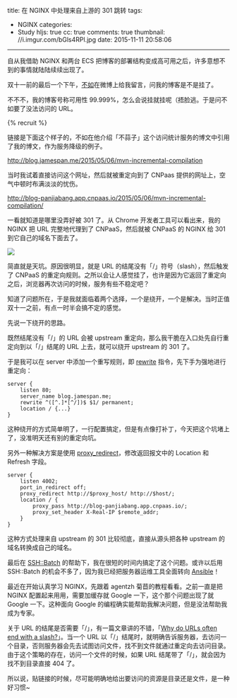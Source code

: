 title: 在 NGINX 中处理来自上游的 301 跳转
tags:
  - NGINX
categories:
  - Study
hljs: true
cc: true
comments: true
thumbnail: //i.imgur.com/bGls4RPl.jpg
date: 2015-11-11 20:58:06
---

自从我借助 NGINX 和两台 ECS 把博客的部署结构变成高可用之后，许多意想不到的事情就陆陆续续出现了。

双十一前的最后一个下午，[不如][1]在微博上给我留言，问我的博客是不是挂了。

不不不，我的博客号称可用性 99.999%，怎么会说挂就挂呢（捂脸逃。于是问不如要了没法访问的 URL。

<!-- more --><!-- indicate-the-source -->

{% recruit %}

链接是下面这个样子的，不如在他介绍「不蒜子」这个访问统计服务的博文中引用了我的博文，作为服务降级的例子。

<http://blog.jamespan.me/2015/05/06/mvn-incremental-compilation>

当时我试着直接访问这个网址，然后就被重定向到了 CNPaas 提供的网址上，空气中顿时布满淡淡的忧伤。

<http://blog-panjiabang.app.cnpaas.io/2015/05/06/mvn-incremental-compilation/>

一看就知道是哪里没弄好被 301 了。从 Chrome 开发者工具可以看出来，我的 NGINX 把 URL 完整地代理到了 CNPaaS，然后就被 CNPaaS 的 NGINX 给 301 到它自己的域名下面去了。

![](//i.imgur.com/gcAaIWa.png)

简直就是天坑。原因很明显，就是 URL 的结尾没有「/」符号（slash），然后触发了 CNPaaS 的重定向规则。之所以会让人感觉挂了，也许是因为它返回了重定向之后，浏览器再次访问的时候，服务有些不稳定吧？

知道了问题所在，于是我就面临着两个选择，一个是绕开，一个是解决。当时正值双十一之前，有点一时半会搞不定的感觉。

先说一下绕开的思路。

既然结尾没有「/」的 URL 会被 upstream 重定向，那么我干脆在入口处先自行重定向到以「/」结尾的 URL 上去，就可以绕开 upstream 的 301 了。

于是我可以在 server 中添加一个重写规则，即 [rewrite][2] 指令，先下手为强地进行重定向：

```NGINX
server {
    listen 80;
    server_name blog.jamespan.me;
    rewrite ^([^.]*[^/])$ $1/ permanent;
    location / {...}
}
```

这种绕开的方式简单明了，一行配置搞定，但是有点像打补丁，今天把这个坑堵上了，没准明天还有别的重定向坑。

另外一种解决方案是使用 [proxy_redirect][3]，修改返回报文中的 Location 和 Refresh 字段。

```NGINX
server {
    listen 4002;
    port_in_redirect off;
    proxy_redirect http://$proxy_host/ http://$host/;
    location / {
        proxy_pass http://blog-panjiabang.app.cnpaas.io/;
        proxy_set_header X-Real-IP $remote_addr;
    }
}
```

这种方式处理来自 upstream 的 301 比较彻底，直接从源头把各种 upstream 的域名转换成自己的域名。

最后在 [SSH::Batch][4] 的帮助下，我在很短的时间内搞定了这个问题。或许以后用 SSH::Batch 的机会不多了，因为我已经把服务器运维工具全面转向 [Ansible][5]！

最近在开始认真学习 NGINX，先跟着 agentzh 菊苣的教程看看。之前一直是把 NGINX 配置起来用用，需要加缓存就 Google 一下，这个那个问题出现了就 Google 一下。这种面向 Google 的编程确实能帮助我解决问题，但是没法帮助我成为专家。

关于 URL 的结尾是否需要「/」，有一篇文章讲的不错，「[Why do URLs often end with a slash?][6]」。当一个 URL 以「/」结尾时，就明确告诉服务器，去访问一个目录，否则服务器会先去试图访问文件，找不到文件就通过重定向去访问目录。由于这个策略的存在，访问一个文件的时候，如果 URL 结尾带了「/」，就会因为找不到目录直接 404 了。

所以说，贴链接的时候，尽可能明确地给出要访问的资源是目录还是文件，是一种好习惯~

[1]: http://ibruce.info
[2]: http://NGINX.org/en/docs/http/ngx_http_rewrite_module.html#rewrite
[3]: http://NGINX.org/en/docs/http/ngx_http_proxy_module.html#proxy_redirect
[4]: /2015/11/07/ops-with-ssh-batch/
[5]: http://www.ansible.com/
[6]: http://webdesign.about.com/od/beginningtutorials/f/why-urls-end-in-slash.htm
